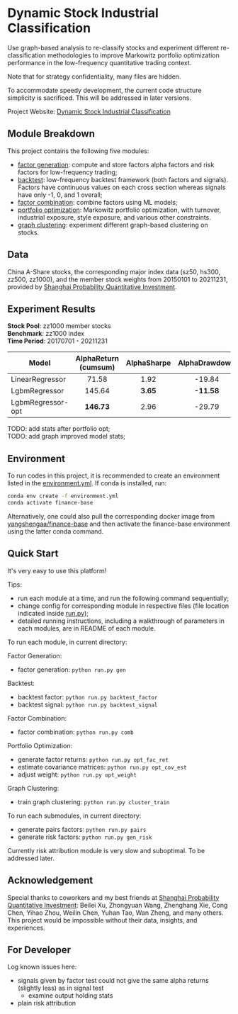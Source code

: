 # Dynamic Stock Industrial Classification

Use graph-based analysis to re-classify stocks and experiment different re-classification methodologies to improve Markowitz portfolio optimization performance in the low-frequency quantitative trading context.

Note that for strategy confidentiality, many files are hidden.

To accommodate speedy development, the current code structure simplicity is sacrificed. This will be addressed in later versions.

Project Website: [Dynamic Stock Industrial Classification](https://yangshengaa.github.io/dynamic_stock_industry_classification/)

## Module Breakdown

This project contains the following five modules:

- [factor generation](src/factor_generation): compute and store factors alpha factors and risk factors for low-frequency trading;
- [backtest](src/backtest): low-frequency backtest framework (both factors and signals). Factors have continuous values on each cross section whereas signals have only -1, 0, and 1 overall;
- [factor combination](src/factor_combination): combine factors using ML models;
- [portfolio optimization](src/portfolio_optimization): Markowitz portfolio optimization, with turnover, industrial exposure, style exposure, and various other constraints.
- [graph clustering](src/graph_cluster): experiment different graph-based clustering on stocks.

## Data

China A-Share stocks, the corresponding major index data (sz50, hs300, zz500, zz1000), and the member stock weights from 20150101 to 20211231, provided by [Shanghai Probability Quantitative Investment](http://www.probquant.cn/).

## Experiment Results

**Stock Pool**: zz1000 member stocks  
**Benchmark**: zz1000 index  
**Time Period**: 20170701 - 20211231  

| Model | AlphaReturn (cumsum) | AlphaSharpe | AlphaDrawdown | Turnover |
| ----- | :---------------------: | :----------: | :-----------: | :------: |
| LinearRegressor | 71.58 | 1.92 | -19.84 | **1.01** |
| LgbmRegressor | 145.64 | **3.65** | **-11.58** | 1.21 |
| LgbmRegressor-opt | **146.73** | 2.96 | -29.79 | 1.11 |

TODO: add stats after portfolio opt;  
TODO: add graph improved model stats;

## Environment

To run codes in this project, it is recommended to create an environment listed in the [environment.yml](environment.yml). If conda is installed, run:

```bash
conda env create -f environment.yml
conda activate finance-base
```

Alternatively, one could also pull the corresponding docker image from [yangshengaa/finance-base](https://hub.docker.com/repository/docker/yangshengaa/finance-base) and then activate the finance-base environment using the latter conda command.

## Quick Start

It's very easy to use this platform!

Tips:

- run each module at a time, and run the following command sequentially;
- change config for corresponding module in respective files (file location indicated inside [run.py](run.py));
- detailed running instructions, including a walkthrough of parameters in each modules, are in README of each module.

To run each module, in current directory:

Factor Generation:

- factor generation: `python run.py gen`

Backtest:

- backtest factor: `python run.py backtest_factor`
- backtest signal: `python run.py backtest_signal`

Factor Combination:

- factor combination: `python run.py comb`

Portfolio Optimization:

- generate factor returns: `python run.py opt_fac_ret`
- estimate covariance matrices: `python run.py opt_cov_est`
- adjust weight: `python run.py opt_weight`

Graph Clustering:

- train graph clustering: `python run.py cluster_train`

To run each submodules, in current directory:

- generate pairs factors: `python run.py pairs`
- generate risk factors: `python run.py gen_risk`

Currently risk attribution module is very slow and suboptimal. To be addressed later.

## Acknowledgement

Special thanks to coworkers and my best friends at [Shanghai Probability Quantitative Investment](http://www.probquant.cn/): Beilei Xu, Zhongyuan Wang, Zhenghang Xie, Cong Chen, Yihao Zhou, Weilin Chen, Yuhan Tao, Wan Zheng, and many others. This project would be impossible without their data, insights, and experiences.

## For Developer

Log known issues here:

- signals given by factor test could not give the same alpha returns (slightly less) as in signal test
  - examine output holding stats
- plain risk attribution
